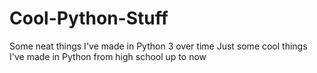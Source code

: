 # Cool-Python-Stuff
Some neat things I've made in Python 3 over time
Just some cool things I've made in Python from high school up to now
